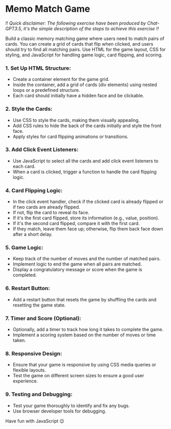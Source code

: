 # Memo Match Game

*!! 
Quick disclaimer: 
The following exercise have been produced by Chat-GPT3.5, it's the simple description of the steps to achieve this exercise 
!!*

Build a classic memory matching game where users need to match pairs of cards.
You can create a grid of cards that flip when clicked, and users should try to find all matching pairs. 
Use HTML for the game layout, CSS for styling, and JavaScript for handling game logic, card flipping, and scoring.


### 1. Set Up HTML Structure:
- Create a container element for the game grid.
- Inside the container, add a grid of cards (div elements) using nested loops or a predefined structure.
- Each card should initially have a hidden face and be clickable.

### 2. Style the Cards:
- Use CSS to style the cards, making them visually appealing.
- Add CSS rules to hide the back of the cards initially and style the front face.
- Apply styles for card flipping animations or transitions.

### 3. Add Click Event Listeners:
- Use JavaScript to select all the cards and add click event listeners to each card.
- When a card is clicked, trigger a function to handle the card flipping logic.

### 4. Card Flipping Logic:
- In the click event handler, check if the clicked card is already flipped or if two cards are already flipped.
- If not, flip the card to reveal its face.
- If it's the first card flipped, store its information (e.g., value, position).
- If it's the second card flipped, compare it with the first card.
- If they match, leave them face up; otherwise, flip them back face down after a short delay.

### 5. Game Logic:
- Keep track of the number of moves and the number of matched pairs.
- Implement logic to end the game when all pairs are matched.
- Display a congratulatory message or score when the game is completed.

### 6. Restart Button:
- Add a restart button that resets the game by shuffling the cards and resetting the game state.

### 7. Timer and Score (Optional):
- Optionally, add a timer to track how long it takes to complete the game.
- Implement a scoring system based on the number of moves or time taken.

### 8. Responsive Design:
- Ensure that your game is responsive by using CSS media queries or flexible layouts.
- Test the game on different screen sizes to ensure a good user experience.

### 9. Testing and Debugging:
- Test your game thoroughly to identify and fix any bugs.
- Use browser developer tools for debugging.


Have fun with JavaScript 😉